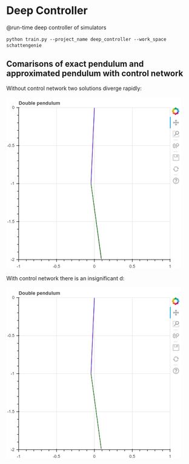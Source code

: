 # Deep Controller

@run-time deep controller of simulators

```
python train.py --project_name deep_controller --work_space schattengenie
```


## Comarisons of exact pendulum and approximated pendulum with control network

Without control network two solutions diverge rapidly:

![](before.gif)

With control network there is an insignificant d:

![](after.gif)